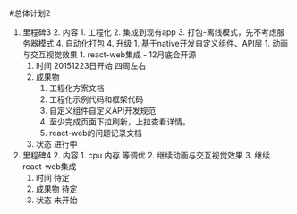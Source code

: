 #总体计划2

1. 里程碑3
	2. 内容
		1. 工程化 
			2. 集成到现有app 
			3. 打包-离线模式，先不考虑服务器模式 
			4. 自动化打包
			4. 升级 
		1. 基于native开发自定义组件、API层
		1. 动画与交互视觉效果
		1. react-web集成 - 12月底会开源
	1. 时间 20151223日开始 四周左右
	1. 成果物
		1. 工程化方案文档
		2. 工程化示例代码和框架代码
		3. 自定义组件自定义API开发规范
		4. 至少完成页面下拉刷新，上拉查看详情。
		5. react-web的问题记录文档
	1. 状态 进行中
1. 里程碑4
	2. 内容
		1. cpu 内存 等调优
		2. 继续动画与交互视觉效果
		3. 继续react-web集成
	1. 时间 待定
	1. 成果物 待定
	1. 状态 未开始

